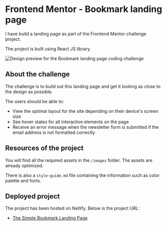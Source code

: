 # Frontend Mentor - Bookmark landing page

I have build a landing page as part of the Frontend Mentor challenge project.

The project is built using React JS library.

![Design preview for the Bookmark landing page coding challenge](https://www.frontendmentor.io/challenges/bookmark-landing-page-5d0b588a9edda32581d29158)

## About the challenge

The challenge is to build out this landing page and get it looking as close to the design as possible.

The users should be able to:

- View the optimal layout for the site depending on their device's screen size
- See hover states for all interactive elements on the page
- Receive an error message when the newsletter form is submitted if the email address is not formatted correctly

## Resources of the project

You will find all the required assets in the `/images` folder. The assets are already optimized.

There is also a `style-guide.md` file containing the information such as color palette and fonts.

## Deployed project

The project has been hosted on Netlify. Below is the project URL:

- [The Simple Bookmark Landing Page](https://bookmark-pson.netlify.app/)
